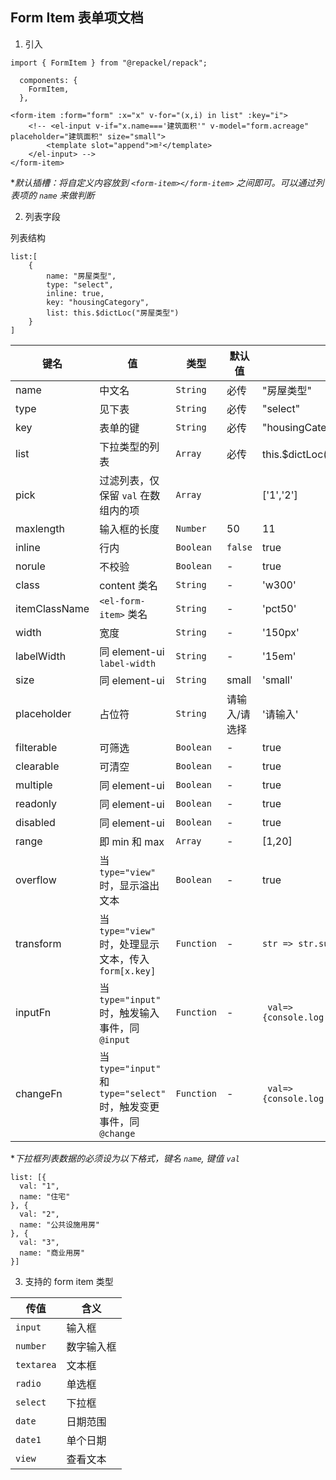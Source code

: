 ## **Form Item** 表单项文档

1. 引入 
```
import { FormItem } from "@repackel/repack";

  components: {
    FormItem,
  },
```
```
<form-item :form="form" :x="x" v-for="(x,i) in list" :key="i">
    <!-- <el-input v-if="x.name==='建筑面积'" v-model="form.acreage" placeholder="建筑面积" size="small">
        <template slot="append">m²</template>
    </el-input> -->
</form-item>
```

**默认插槽：将自定义内容放到 `<form-item></form-item>` 之间即可。可以通过列表项的 `name` 来做判断*

2. 列表字段

列表结构
```
list:[
    {
        name: "房屋类型",
        type: "select",
        inline: true,
        key: "housingCategory",
        list: this.$dictLoc("房屋类型")
    }
]

```

| 键名 | 值 | 类型 | 默认值 | 示例 |
| --- | --- | --- |--- | --- |
| name | 中文名 | `String` | 必传 |"房屋类型" |
| type | 见下表 | `String`| 必传 | "select" |
| key | 表单的键 | `String` | 必传 | "housingCategory"  |
| list | 下拉类型的列表 | `Array` | 必传 | this.$dictLoc("房屋类型") |
| pick | 过滤列表，仅保留 `val` 在数组内的项 | `Array` |   | ['1','2'] |
| maxlength | 输入框的长度 | `Number`| 50| 11 |
| inline | 行内 | `Boolean` | `false` | true  |
| norule | 不校验 | `Boolean` | - | true  |
| class | content 类名 | `String` | - | 'w300'  |
| itemClassName | `<el-form-item>` 类名 | `String` | - | 'pct50'  |
| width | 宽度 | `String` | - | '150px'  |
| labelWidth | 同 element-ui `label-width` | `String` | - | '15em'  |
| size | 同 element-ui | `String` | small | 'small'  |
| placeholder | 占位符 | `String` | 请输入/请选择 | '请输入'  |
| filterable | 可筛选 | `Boolean` | - | true  |
| clearable | 可清空 | `Boolean` | - | true  |
| multiple | 同 element-ui | `Boolean` | - | true  |
| readonly | 同 element-ui | `Boolean` | - | true  |
| disabled | 同 element-ui | `Boolean` | - | true  |
| range | 即 min 和 max | `Array` | - | [1,20]  |
| overflow | 当 `type="view"` 时，显示溢出文本 | `Boolean` | - | true  |
| transform | 当 `type="view"` 时，处理显示文本，传入`form[x.key]` | `Function` | - | `str => str.substr(0,4)`  |
| inputFn | 当 `type="input"` 时，触发输入事件，同 `@input` | `Function` | - | ` val=>{console.log('input=>',val)}`  |
| changeFn | 当 `type="input"` 和 `type="select"` 时，触发变更事件，同 `@change` | `Function` | - | ` val=>{console.log('change=>',val)}` |

**下拉框列表数据的必须设为以下格式，键名 `name`, 键值 `val`*

```
list: [{
  val: "1",
  name: "住宅"
}, {
  val: "2",
  name: "公共设施用房"
}, {
  val: "3",
  name: "商业用房"
}]
```

3. 支持的 form item 类型

| 传值 | 含义 |
| -- | -- |
| `input` | 输入框 |
| `number` | 数字输入框 |
| `textarea` | 文本框 |
| `radio` | 单选框 |
| `select`| 下拉框 | 
| `date`| 日期范围 | 
| `date1`| 单个日期 |
| `view` | 查看文本 |